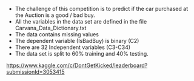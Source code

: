 - The challenge of this competition is to predict if the car purchased at the Auction is a good / bad buy.
- All the variables in the data set are defined in the file Carvana_Data_Dictionary.txt 
- The data contains missing values 
- The dependent variable (IsBadBuy) is binary (C2)
- There are 32 Independent variables (C3-C34)
- The data set is split to 60% training and 40% testing.

https://www.kaggle.com/c/DontGetKicked/leaderboard?submissionId=3053415